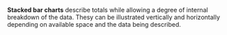 **Stacked bar charts** describe totals while allowing a degree of internal breakdown of the data. Thesy can be illustrated vertically and horizontally depending on available space and the data being described.
